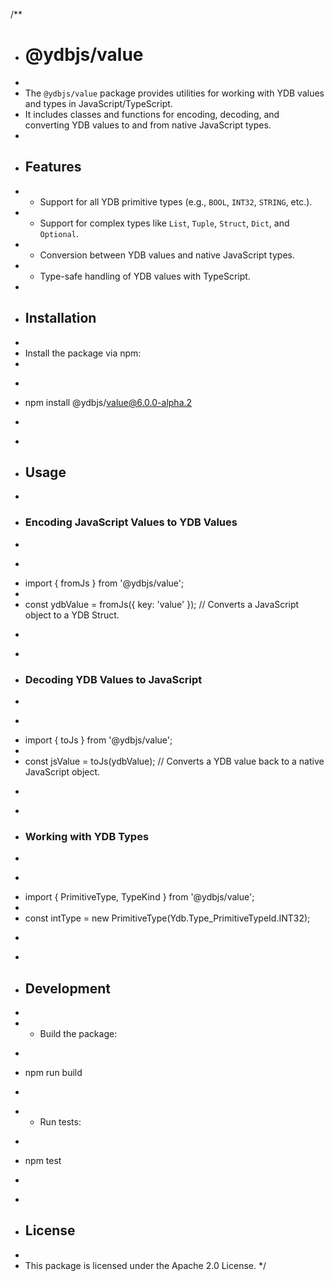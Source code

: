 /**
 * # @ydbjs/value
 *
 * The `@ydbjs/value` package provides utilities for working with YDB values and types in JavaScript/TypeScript.
 * It includes classes and functions for encoding, decoding, and converting YDB values to and from native JavaScript types.
 *
 * ## Features
 * - Support for all YDB primitive types (e.g., `BOOL`, `INT32`, `STRING`, etc.).
 * - Support for complex types like `List`, `Tuple`, `Struct`, `Dict`, and `Optional`.
 * - Conversion between YDB values and native JavaScript types.
 * - Type-safe handling of YDB values with TypeScript.
 *
 * ## Installation
 *
 * Install the package via npm:
 *
 * ```sh
 * npm install @ydbjs/value@6.0.0-alpha.2
 * ```
 *
 * ## Usage
 *
 * ### Encoding JavaScript Values to YDB Values
 *
 * ```ts
 * import { fromJs } from '@ydbjs/value';
 *
 * const ydbValue = fromJs({ key: 'value' }); // Converts a JavaScript object to a YDB Struct.
 * ```
 *
 * ### Decoding YDB Values to JavaScript
 *
 * ```ts
 * import { toJs } from '@ydbjs/value';
 *
 * const jsValue = toJs(ydbValue); // Converts a YDB value back to a native JavaScript object.
 * ```
 *
 * ### Working with YDB Types
 *
 * ```ts
 * import { PrimitiveType, TypeKind } from '@ydbjs/value';
 *
 * const intType = new PrimitiveType(Ydb.Type_PrimitiveTypeId.INT32);
 * ```
 *
 * ## Development
 *
 * - Build the package:
 *   ```sh
 *   npm run build
 *   ```
 * - Run tests:
 *   ```sh
 *   npm test
 *   ```
 *
 * ## License
 *
 * This package is licensed under the Apache 2.0 License.
 */
